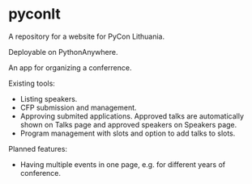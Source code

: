 # pyconlt
A repository for a website for PyCon Lithuania.

Deployable on PythonAnywhere.

An app for organizing a conferrence.

Existing tools:

* Listing speakers.
* CFP submission and management.
* Approving submited applications. Approved talks are automatically shown on Talks page and approved speakers on Speakers page.
* Program management with slots and option to add talks to slots.

Planned features:

* Having multiple events in one page, e.g. for different years of conference.
